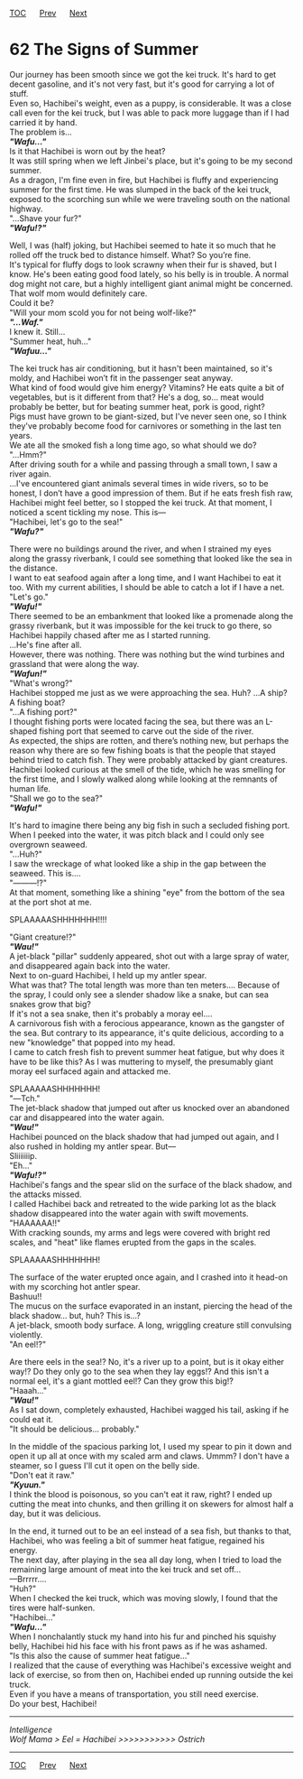 [TOC](../readme.md)&nbsp;&nbsp;&nbsp;&nbsp;&nbsp;&nbsp;[Prev](section_0005.md)&nbsp;&nbsp;&nbsp;&nbsp;&nbsp;&nbsp;[Next](section_0007.md)



# 62 The Signs of Summer

Our journey has been smooth since we got the kei truck. It's hard to get
decent gasoline, and it's not very fast, but it's good for carrying a
lot of stuff.  
Even so, Hachibei's weight, even as a puppy, is considerable. It was a
close call even for the kei truck, but I was able to pack more luggage
than if I had carried it by hand.  
The problem is...  
***"Wafu..."***  
Is it that Hachibei is worn out by the heat?  
It was still spring when we left Jinbei's place, but it's going to be my
second summer.  
As a dragon, I'm fine even in fire, but Hachibei is fluffy and
experiencing summer for the first time. He was slumped in the back of
the kei truck, exposed to the scorching sun while we were traveling
south on the national highway.  
"...Shave your fur?"  
***"Wafu!?"***  
  
Well, I was (half) joking, but Hachibei seemed to hate it so much that
he rolled off the truck bed to distance himself. What? So you’re fine.  
It's typical for fluffy dogs to look scrawny when their fur is shaved,
but I know. He's been eating good food lately, so his belly is in
trouble. A normal dog might not care, but a highly intelligent giant
animal might be concerned. That wolf mom would definitely care.  
Could it be?  
"Will your mom scold you for not being wolf-like?"  
***"...Waf."***  
I knew it. Still...  
"Summer heat, huh..."  
***"Wafuu..."***  
  
The kei truck has air conditioning, but it hasn't been maintained, so
it's moldy, and Hachibei won’t fit in the passenger seat anyway.  
What kind of food would give him energy? Vitamins? He eats quite a bit
of vegetables, but is it different from that? He's a dog, so… meat would
probably be better, but for beating summer heat, pork is good, right?  
Pigs must have grown to be giant-sized, but I've never seen one, so I
think they've probably become food for carnivores or something in the
last ten years.  
We ate all the smoked fish a long time ago, so what should we do?  
"...Hmm?"  
After driving south for a while and passing through a small town, I saw
a river again.  
...I've encountered giant animals several times in wide rivers, so to be
honest, I don’t have a good impression of them. But if he eats fresh
fish raw, Hachibei might feel better, so I stopped the kei truck. At
that moment, I noticed a scent tickling my nose. This is—  
"Hachibei, let's go to the sea!"  
***"Wafu?"***  
  
There were no buildings around the river, and when I strained my eyes
along the grassy riverbank, I could see something that looked like the
sea in the distance.  
I want to eat seafood again after a long time, and I want Hachibei to
eat it too. With my current abilities, I should be able to catch a lot
if I have a net.  
"Let's go."  
***"Wafu!"***  
There seemed to be an embankment that looked like a promenade along the
grassy riverbank, but it was impossible for the kei truck to go there,
so Hachibei happily chased after me as I started running.  
...He's fine after all.  
However, there was nothing. There was nothing but the wind turbines and
grassland that were along the way.  
***"Wafun!"***  
"What's wrong?"  
Hachibei stopped me just as we were approaching the sea. Huh? ...A ship?
A fishing boat?  
"...A fishing port?"  
I thought fishing ports were located facing the sea, but there was an
L-shaped fishing port that seemed to carve out the side of the river.  
As expected, the ships are rotten, and there’s nothing new, but perhaps
the reason why there are so few fishing boats is that the people that
stayed behind tried to catch fish. They were probably attacked by giant
creatures.  
Hachibei looked curious at the smell of the tide, which he was smelling
for the first time, and I slowly walked along while looking at the
remnants of human life.  
"Shall we go to the sea?"  
***"Wafu!"***  
  
It's hard to imagine there being any big fish in such a secluded fishing
port. When I peeked into the water, it was pitch black and I could only
see overgrown seaweed.  
"...Huh?"  
I saw the wreckage of what looked like a ship in the gap between the
seaweed. This is....  
"―――!?"  
At that moment, something like a shining "eye" from the bottom of the
sea at the port shot at me.  
  
SPLAAAAASHHHHHHH!!!!  
  
"Giant creature!?"  
***"Wau!"***  
A jet-black "pillar" suddenly appeared, shot out with a large spray of
water, and disappeared again back into the water.  
Next to on-guard Hachibei, I held up my antler spear.  
What was that? The total length was more than ten meters.... Because of
the spray, I could only see a slender shadow like a snake, but can sea
snakes grow that big?  
If it's not a sea snake, then it's probably a moray eel....  
A carnivorous fish with a ferocious appearance, known as the gangster of
the sea. But contrary to its appearance, it's quite delicious, according
to a new "knowledge" that popped into my head.  
I came to catch fresh fish to prevent summer heat fatigue, but why does
it have to be like this? As I was muttering to myself, the presumably
giant moray eel surfaced again and attacked me.  
  
SPLAAAAASHHHHHHH!  
"―Tch."  
The jet-black shadow that jumped out after us knocked over an abandoned
car and disappeared into the water again.  
***"Wau!"***  
Hachibei pounced on the black shadow that had jumped out again, and I
also rushed in holding my antler spear. But—  
Sliiiiiiip.  
"Eh..."  
***"Wafu!?"***  
Hachibei's fangs and the spear slid on the surface of the black shadow,
and the attacks missed.  
I called Hachibei back and retreated to the wide parking lot as the
black shadow disappeared into the water again with swift movements.  
"HAAAAAA!!"  
With cracking sounds, my arms and legs were covered with bright red
scales, and "heat" like flames erupted from the gaps in the scales.  
  
SPLAAAAASHHHHHHH!  
  
The surface of the water erupted once again, and I crashed into it
head-on with my scorching hot antler spear.  
Bashuu!!  
The mucus on the surface evaporated in an instant, piercing the head of
the black shadow... but, huh? This is...?  
A jet-black, smooth body surface. A long, wriggling creature still
convulsing violently.  
"An eel!?"  
  
Are there eels in the sea!? No, it's a river up to a point, but is it
okay either way!? Do they only go to the sea when they lay eggs!? And
this isn't a normal eel, it's a giant mottled eel!? Can they grow this
big!?  
"Haaah..."  
***"Wau!"***  
As I sat down, completely exhausted, Hachibei wagged his tail, asking if
he could eat it.  
"It should be delicious... probably."  
  
In the middle of the spacious parking lot, I used my spear to pin it
down and open it up all at once with my scaled arm and claws. Ummm? I
don't have a steamer, so I guess I'll cut it open on the belly side.  
"Don't eat it raw."  
***"Kyuun."***  
I think the blood is poisonous, so you can't eat it raw, right? I ended
up cutting the meat into chunks, and then grilling it on skewers for
almost half a day, but it was delicious.  
  
In the end, it turned out to be an eel instead of a sea fish, but thanks
to that, Hachibei, who was feeling a bit of summer heat fatigue,
regained his energy.  
The next day, after playing in the sea all day long, when I tried to
load the remaining large amount of meat into the kei truck and set
off...  
—Brrrrr....  
"Huh?"  
When I checked the kei truck, which was moving slowly, I found that the
tires were half-sunken.  
"Hachibei..."  
***"Wafu..."***  
When I nonchalantly stuck my hand into his fur and pinched his squishy
belly, Hachibei hid his face with his front paws as if he was ashamed.  
"Is this also the cause of summer heat fatigue..."  
I realized that the cause of everything was Hachibei's excessive weight
and lack of exercise, so from then on, Hachibei ended up running outside
the kei truck.  
Even if you have a means of transportation, you still need exercise.  
Do your best, Hachibei!  
  

------------------------------------------------------------------------

  
*Intelligence*  
*Wolf Mama \> Eel = Hachibei \>\>\>\>\>\>\>\>\>\>\> Ostrich*  
  
  
  


---
[TOC](../readme.md)&nbsp;&nbsp;&nbsp;&nbsp;&nbsp;&nbsp;[Prev](section_0005.md)&nbsp;&nbsp;&nbsp;&nbsp;&nbsp;&nbsp;[Next](section_0007.md)

